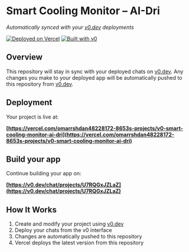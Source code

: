 #  Smart Cooling Monitor – AI-Dri

*Automatically synced with your [v0.dev](https://v0.dev) deployments*

[![Deployed on Vercel](https://img.shields.io/badge/Deployed%20on-Vercel-black?style=for-the-badge&logo=vercel)](https://vercel.com/omarrshdan48228172-8653s-projects/v0-smart-cooling-monitor-ai-dri)
[![Built with v0](https://img.shields.io/badge/Built%20with-v0.dev-black?style=for-the-badge)](https://v0.dev/chat/projects/U7RQGxJZLaZ)

## Overview

This repository will stay in sync with your deployed chats on [v0.dev](https://v0.dev).
Any changes you make to your deployed app will be automatically pushed to this repository from [v0.dev](https://v0.dev).

## Deployment

Your project is live at:

**[https://vercel.com/omarrshdan48228172-8653s-projects/v0-smart-cooling-monitor-ai-dri](https://vercel.com/omarrshdan48228172-8653s-projects/v0-smart-cooling-monitor-ai-dri)**

## Build your app

Continue building your app on:

**[https://v0.dev/chat/projects/U7RQGxJZLaZ](https://v0.dev/chat/projects/U7RQGxJZLaZ)**

## How It Works

1. Create and modify your project using [v0.dev](https://v0.dev)
2. Deploy your chats from the v0 interface
3. Changes are automatically pushed to this repository
4. Vercel deploys the latest version from this repository